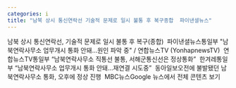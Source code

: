 ```yaml
---
categories: i
title: "남북 상시 통신연락선 기술적 문제로 일시 불통 후 복구종합  파이낸셜뉴스"
---
```

남북 상시 통신연락선, 기술적 문제로 일시 불통 후 복구(종합)&nbsp;&nbsp;파이낸셜뉴스통일부 "남북연락사무소 업무개시 통화 안돼…원인 파악 중" / 연합뉴스TV (YonhapnewsTV)&nbsp;&nbsp;연합뉴스TV통일부 “남북연락사무소 직통선 불통, 서해군통신선은 정상통화”&nbsp;&nbsp;한겨레통일부 “남북연락사무소 업무개시 통화 안돼…재연결 시도중”&nbsp;&nbsp;동아일보오전에 불발됐던 남북연락사무소 통화, 오후에 정상 진행&nbsp;&nbsp;MBC뉴스Google 뉴스에서 전체 콘텐츠 보기